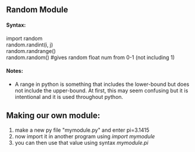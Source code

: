 ## Random Module  
#### Syntax:  
import random  
random.randint(i, j)  
random.randrange()  
random.random()     #gives random float num from 0-1 (not including 1)

#### Notes:  
- A range in python is something that includes the lower-bound but does not include the upper-bound. At first, this may seem confusing but it is intentional and it is used throughout python.  


## Making our own module:
1. make a new py file "mymodule.py" and enter pi=3.1415  
2. now import it in another program using _import mymodule_  
3. you can then use that value using syntax _mymodule.pi_  